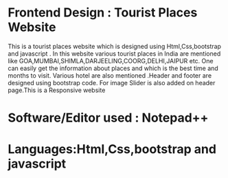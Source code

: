  # Frontend Design : Tourist Places Website

This is a tourist places website which is designed using Html,Css,bootstrap and javascript .
In this website various tourist places in India are mentioned like GOA,MUMBAI,SHIMLA,DARJEELING,COORG,DELHI,JAIPUR etc.
One can easily get the information about places and which is the best time and months to visit.
 Various hotel are also mentioned .Header and footer are designed using bootstrap code.
 For image Slider is also added on header page.This is a Responsive website
<br>
# Software/Editor used : Notepad++
# Languages:Html,Css,bootstrap and javascript
